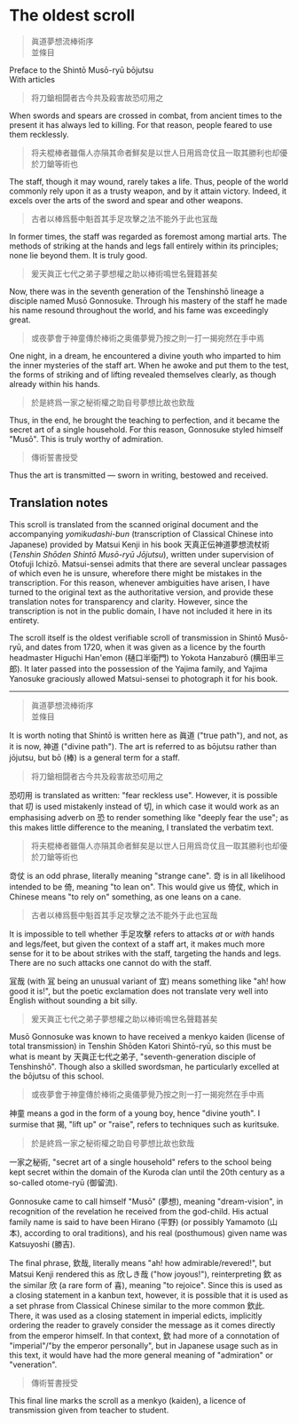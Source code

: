 # The oldest scroll

> 眞道夢想流棒術序  
> 並條目

Preface to the Shintō Musō-ryū bōjutsu  
With articles

> 将刀鎗相闘者古今共及殺害故恐叨用之

When swords and spears are crossed in combat, from ancient times to the present it has always led to killing. For that reason, people feared to use them recklessly.

> 将夫棍棒者雖傷人亦隕其命者鮮矣是以世人日用爲竒仗且一取其勝利也却優於刀鎗等術也

The staff, though it may wound, rarely takes a life. Thus, people of the world commonly rely upon it as a trusty weapon, and by it attain victory. Indeed, it excels over the arts of the sword and spear and other weapons.

> 古者以棒爲藝中魁首其手足攻擊之法不能外于此也冝哉

In former times, the staff was regarded as foremost among martial arts. The methods of striking at the hands and legs fall entirely within its principles; none lie beyond them. It is truly good.

> 爰天眞正七代之弟子夢想權之助以棒術鳴世名聲籍甚矣

Now, there was in the seventh generation of the Tenshinshō lineage a disciple named Musō Gonnosuke. Through his mastery of the staff he made his name resound throughout the world, and his fame was exceedingly great.

> 或夜夢會于神童傳於棒術之奥儀夢覺乃按之則一打一揭宛然在手中焉

One night, in a dream, he encountered a divine youth who imparted to him the inner mysteries of the staff art. When he awoke and put them to the test, the forms of striking and of lifting revealed themselves clearly, as though already within his hands.

> 於是終爲一家之秘術權之助自号夢想比故也欽哉

Thus, in the end, he brought the teaching to perfection, and it became the secret art of a single household. For this reason, Gonnosuke styled himself "Musō". This is truly worthy of admiration.

> 傳術誓書授受

Thus the art is transmitted — sworn in writing, bestowed and received.

## Translation notes

This scroll is translated from the scanned original document and the accompanying *yomikudashi-bun* (transcription of Classical Chinese into Japanese) provided by Matsui Kenji in his book 天真正伝神道夢想流杖術 (*Tenshin Shōden Shintō Musō-ryū Jōjutsu*), written under supervision of Otofuji Ichizō. Matsui-sensei admits that there are several unclear passages of which even he is unsure, wherefore there might be mistakes in the transcription. For this reason, whenever ambiguities have arisen, I have turned to the original text as the authoritative version, and provide these translation notes for transparency and clarity. However, since the transcription is not in the public domain, I have not included it here in its entirety.

The scroll itself is the oldest verifiable scroll of transmission in Shintō Musō-ryū, and dates from 1720, when it was given as a licence by the fourth headmaster Higuchi Han'emon (樋口半衛門) to Yokota Hanzaburō (横田半三郎). It later passed into the possession of the Yajima family, and Yajima Yanosuke graciously allowed Matsui-sensei to photograph it for his book.

---

> 眞道夢想流棒術序  
> 並條目

It is worth noting that Shintō is written here as 眞道 ("true path"), and not, as it is now, 神道 ("divine path"). The art is referred to as bōjutsu rather than jōjutsu, but bō (棒) is a general term for a staff.

> 将刀鎗相闘者古今共及殺害故恐叨用之

恐叨用 is translated as written: "fear reckless use". However, it is possible that 叨 is used mistakenly instead of 切, in which case it would work as an emphasising adverb on 恐 to render something like "deeply fear the use"; as this makes little difference to the meaning, I translated the verbatim text.

> 将夫棍棒者雖傷人亦隕其命者鮮矣是以世人日用爲竒仗且一取其勝利也却優於刀鎗等術也

竒仗 is an odd phrase, literally meaning "strange cane". 竒 is in all likelihood intended to be 倚, meaning "to lean on". This would give us 倚仗, which in Chinese means "to rely on" something, as one leans on a cane.

> 古者以棒爲藝中魁首其手足攻擊之法不能外于此也冝哉

It is impossible to tell whether 手足攻擊 refers to attacks *at* or *with* hands and legs/feet, but given the context of a staff art, it makes much more sense for it to be about strikes with the staff, targeting the hands and legs. There are no such attacks one cannot do with the staff.

冝哉 (with 冝 being an unusual variant of 宜) means something like "ah! how good it is!", but the poetic exclamation does not translate very well into English without sounding a bit silly.

> 爰天眞正七代之弟子夢想權之助以棒術鳴世名聲籍甚矣

Musō Gonnosuke was known to have received a menkyo kaiden (license of total transmission) in Tenshin Shōden Katori Shintō-ryū, so this must be what is meant by 天眞正七代之弟子, "seventh-generation disciple of Tenshinshō". Though also a skilled swordsman, he particularly excelled at the bōjutsu of this school.

> 或夜夢會于神童傳於棒術之奥儀夢覺乃按之則一打一揭宛然在手中焉

神童 means a god in the form of a young boy, hence "divine youth". I surmise that 揭, "lift up" or "raise", refers to techniques such as kuritsuke.

> 於是終爲一家之秘術權之助自号夢想比故也欽哉

一家之秘術, "secret art of a single household" refers to the school being kept secret within the domain of the Kuroda clan until the 20th century as a so-called otome-ryū (御留流).

Gonnosuke came to call himself "Musō" (夢想), meaning "dream-vision", in recognition of the revelation he received from the god-child. His actual family name is said to have been Hirano (平野) (or possibly Yamamoto (山本), according to oral traditions), and his real (posthumous) given name was Katsuyoshi (勝吉).

The final phrase, 欽哉, literally means "ah! how admirable/revered!", but Matsui Kenji rendered this as 欣しき哉 ("how joyous!"), reinterpreting 欽 as the similar 欣 (a rare form of 喜), meaning "to rejoice". Since this is used as a closing statement in a kanbun text, however, it is possible that it is used as a set phrase from Classical Chinese similar to the more common 欽此. There, it was used as a closing statement in imperial edicts, implicitly ordering the reader to gravely consider the message as it comes directly from the emperor himself. In that context, 欽 had more of a connotation of "imperial"/"by the emperor personally", but in Japanese usage such as in this text, it would have had the more general meaning of "admiration" or "veneration".

> 傳術誓書授受

This final line marks the scroll as a menkyo (kaiden), a licence of transmission given from teacher to student.
